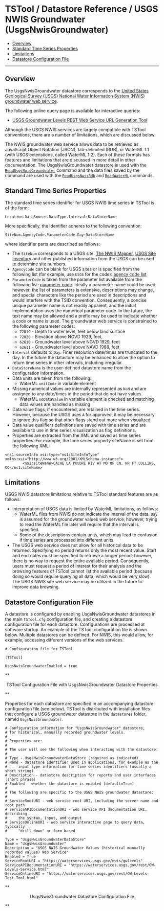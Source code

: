 # TSTool / Datastore Reference / USGS NWIS Groundwater (UsgsNwisGroundwater) #

*   [Overview](#overview)
*   [Standard Time Series Properties](#standard-time-series-properties)
*   [Limitations](#limitations)
*   [Datastore Configuration File](#datastore-configuration-file)

------------

## Overview ##

The UsgsNwisGroundwater datastore corresponds to the
[United States Geological Survey (USGS) National Water Information System (NWIS) groundwater web service](https://waterservices.usgs.gov/rest/GW-Levels-Service.html).

The following online query page is available for interactive queries:

*   [USGS Groundwater Levels REST Web Service URL Generation Tool](https://waterservices.usgs.gov/rest/GW-Levels-Test-Tool.html)

Although the USGS NWIS services are largely compatible with TSTool conventions,
there are a number of limitations, which are discussed below.

The NWIS groundwater web service allows data to be retrieved as JavaScript Object Notation (JSON),
tab-delimited (RDB), or WaterML 1.1 (with USGS extenstions, called WaterML 1.2).
Each of these formats has features and limitations that are discussed in more detail in other documentation.
The UsgsNwisGroundwater datastore is used with the
[`ReadUsgsNwisGroundwater`](../../command-ref/ReadUsgsNwisGroundwater/ReadUsgsNwisGroundwater.md)
command and the data files saved by the command are used with the
[`ReadUsgsNwisRdb`](../../command-ref/ReadUsgsNwisRdb/ReadUsgsNwisRdb.md) and
[`ReadWaterML`](../../command-ref/ReadWaterML/ReadWaterML.md) commands.

## Standard Time Series Properties ##

The standard time series identifier for USGS NWIS time series in TSTool is of the form:

```
Location.DataSource.DataType.Interval~DataStoreName
```

More specifically, the identifier adheres to the following convention:

```
SiteNum.AgencyCode.ParameterCode.Day~DataStoreName
```

where identifier parts are described as follows:

*   The `SiteNum` corresponds to a USGS site.
    [The NWIS Mapper](https://maps.waterdata.usgs.gov/mapper/index.html),
    [USGS Site Inventory](https://waterdata.usgs.gov/nwis/inventory) and other
    published information from the USGS can be used to determine site numbers.
*   `AgencyCode` can be blank for USGS sites or is specified from the following
    list (for example, use `USGS` for the code):
    [agency code list](https://nwis.waterdata.usgs.gov/nwis/help/?read_file=nwis_agency_codes&format=table)
*   `ParameterCode` is taken from the parameter list available from the following
    list:  [parameter code](https://nwis.waterdata.usgs.gov/usa/nwis/pmcodes).
    Ideally a parameter name could be used; however, the list of parameters is extensive,
    descriptions may change, and special characters like the period are used in
    descriptions and would interfere with the TSID convention.
    Consequently, a concise unique parameter name is not readily apparent,
    and the initial implementation uses the numerical parameter code.
    In the future, the text name may be allowed and a prefix may
    be used to indicate whether a code or name is used.
    The groundwater web service is constrained to the following parameter codes:
    +   `72019` - Depth to water level, feet below land surface 
    +   `72020` - Elevation above NGVD 1929, feet, 
    +   `62610` - Groundwater level above NGVD 1929, feet 
    +   `62611` - Groundwater level above NAVD 1988, feet
*   `Interval` defaults to `Day`.  Finer resolution date/times are truncated to the day.
    In the future the datastore may be enhanced to allow the option to return time series in other intervals, including irregular.
*   `DataStoreName` is the user-defined datastore name from the configuration information.
*   Data units are taken from the following:
    +   WaterML `unitCode` in variable element
*   Missing numerical values are internally represented as `NaN`
    and are assigned to any date/times in the period that do not have values.
    +   WaterML `noDataValue` in variable element is checked and matching data values are handled as missing
*   Data value flags, if encountered, are retained in the time series.
    However, because the USGS uses `A` for approved, it may be necessary
    to ignore this flag so that other flags stand out more when visualized.
*   Data value qualifiers definitions are saved with time series and are
    available to use in time series visualization as flag definitions.
*   Properties are extracted from the XML and saved as time series properties.
    For example, the time series property siteName is set from the following XML:

```
<ns1:sourceInfo xsi:type="ns1:SiteInfoType" xmlns:xsi="http://www.w3.org/2001/XMLSchema-instance">
        <ns1:siteName>CACHE LA POUDRE RIV AT MO OF CN, NR FT COLLINS, CO</ns1:siteName>
```

## Limitations ##

USGS NWIS datastore limitations relative to TSTool standard features are as follows:

*   Interpretation of USGS data is limited by WaterML limitations, as follows:
    +   WaterML files from NWIS do not indicate the interval of the data.
        `Day` is assumed for the groundwater values web service;
        however, trying to read the WaterML file later will require that the interval is specified.
    +   Some of the descriptions contain units, which may lead to
        confusion if time series are processed into different units.
*   The USGS web service does not allow for all historical data to be returned.
    Specifying no period returns only the most recent value.
    Start and end dates must be specified to retrieve a longer period;
    however, there is no way to request the entire available period.
    Consequently, users must request a period of interest for their analysis and the
    browsing features of TSTool cannot list the available period (because doing so
    would require querying all data, which would be very slow).
    The USGS NWIS site web service may be utilized in the future to improve data browsing.

## Datastore Configuration File ##

A datastore is configured by enabling UsgsNwisGroundwater datastores in the main `TSTool.cfg` configuration file,
and creating a datastore configuration file for each datastore.
Configurations are processed at software startup.
An example of the TSTool configuration file is shown below.
Multiple datastores can be defined.
For NWIS, this would allow, for example, accessing different versions of the web services.

```
# Configuration file for TSTool

[TSTool]

UsgsNwisGroundwaterEnabled = true
```

**<p style="text-align: center;">
TSTool Configuration File with UsgsNwisGroundwater Datastore Properties
</p>**

Properties for each datastore are specified in an accompanying datastore configuration file (see below).
TSTool is distributed with installation files that configure a USGS groundwater datastore in the `datastores` folder,
named `UsgsNwisGroundwater`.

```
# Configuration information for "UsgsNwisGroundwater" datastore,
# for historical, manually recorded groundwater levels.
#
# Properties are:
#
# The user will see the following when interacting with the datastore:
#
# Type - UsgsNwisGroundwaterDataStore (required as indicated)
# Name - datastore identifier used in applications, for example as the
#     input type information for time series identifiers (usually a short string)
# Description - datastore description for reports and user interfaces (short phrase)
# Enabled - whether the datastore is enabled (default=True)
#
# The following are specific to the USGS NWIS groundwater datastore:
#
# ServiceRootURI - web service root URI, including the server name and root path
# ServiceAPIDocumentationURI - web service API documentation URI, describing
#     the syntax, input, and output
# ServiceOnlineURI - web service interactive page to query data, typically
#     "drill down" or form based

Type = "UsgsNwisGroundwaterDataStore"
Name = "UsgsNwisGroundwater"
Description = "USGS NWIS Groundwater Values (historical manually recorded values) Web Service"
Enabled = True
ServiceRootURI = "https://waterservices.usgs.gov/nwis/gwlevels"
ServiceAPIDocumentationURI = "https://waterservices.usgs.gov/rest/GW-Levels-Service.html"
ServiceOnlineURI = "https://waterservices.usgs.gov/rest/GW-Levels-Test-Tool.html"
```

**<p style="text-align: center;">
UsgsNwisGroundwater Datastore Configuration File
</p>**
